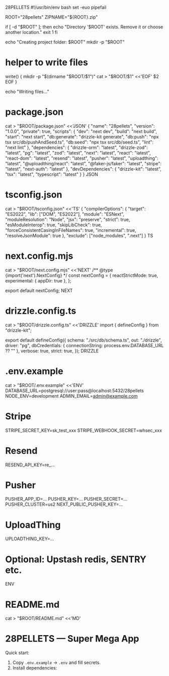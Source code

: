 28PELLETS
#!/usr/bin/env bash
set -euo pipefail

ROOT="28pellets"
ZIPNAME="${ROOT}.zip"

if [ -d "$ROOT" ]; then
  echo "Directory '$ROOT' exists. Remove it or choose another location."
  exit 1
fi

echo "Creating project folder: $ROOT"
mkdir -p "$ROOT"

# helper to write files
write() {
  mkdir -p "$(dirname "$ROOT/$1")"
  cat > "$ROOT/$1" <<'EOF'
$2
EOF
}

echo "Writing files..."

# package.json
cat > "$ROOT/package.json" <<'JSON'
{
  "name": "28pellets",
  "version": "1.0.0",
  "private": true,
  "scripts": {
    "dev": "next dev",
    "build": "next build",
    "start": "next start",
    "db:generate": "drizzle-kit generate",
    "db:push": "npx tsx src/db/pushAndSeed.ts",
    "db:seed": "npx tsx src/db/seed.ts",
    "lint": "next lint"
  },
  "dependencies": {
    "drizzle-orm": "latest",
    "drizzle-zod": "latest",
    "pg": "latest",
    "zod": "latest",
    "next": "latest",
    "react": "latest",
    "react-dom": "latest",
    "resend": "latest",
    "pusher": "latest",
    "uploadthing": "latest",
    "@uploadthing/react": "latest",
    "@faker-js/faker": "latest",
    "stripe": "latest",
    "next-auth": "latest"
  },
  "devDependencies": {
    "drizzle-kit": "latest",
    "tsx": "latest",
    "typescript": "latest"
  }
}
JSON

# tsconfig.json
cat > "$ROOT/tsconfig.json" <<'TS'
{
  "compilerOptions": {
    "target": "ES2022",
    "lib": ["DOM", "ES2022"],
    "module": "ESNext",
    "moduleResolution": "Node",
    "jsx": "preserve",
    "strict": true,
    "esModuleInterop": true,
    "skipLibCheck": true,
    "forceConsistentCasingInFileNames": true,
    "incremental": true,
    "resolveJsonModule": true
  },
  "exclude": ["node_modules", ".next"]
}
TS

# next.config.mjs
cat > "$ROOT/next.config.mjs" <<'NEXT'
/** @type {import('next').NextConfig} */
const nextConfig = {
  reactStrictMode: true,
  experimental: {
    appDir: true
  },
};

export default nextConfig;
NEXT

# drizzle.config.ts
cat > "$ROOT/drizzle.config.ts" <<'DRIZZLE'
import { defineConfig } from "drizzle-kit";

export default defineConfig({
  schema: "./src/db/schema.ts",
  out: "./drizzle",
  driver: "pg",
  dbCredentials: {
    connectionString: process.env.DATABASE_URL ?? ""
  },
  verbose: true,
  strict: true,
});
DRIZZLE

# .env.example
cat > "$ROOT/.env.example" <<'ENV'
DATABASE_URL=postgresql://user:pass@localhost:5432/28pellets
NODE_ENV=development
ADMIN_EMAIL=admin@example.com

# Stripe
STRIPE_SECRET_KEY=sk_test_xxx
STRIPE_WEBHOOK_SECRET=whsec_xxx

# Resend
RESEND_API_KEY=re_...

# Pusher
PUSHER_APP_ID=...
PUSHER_KEY=...
PUSHER_SECRET=...
PUSHER_CLUSTER=us2
NEXT_PUBLIC_PUSHER_KEY=...

# UploadThing
UPLOADTHING_KEY=...

# Optional: Upstash redis, SENTRY etc.
ENV

# README.md
cat > "$ROOT/README.md" <<'MD'
# 28PELLETS — Super Mega App

Quick start:

1. Copy `.env.example` -> `.env` and fill secrets.
2. Install dependencies: